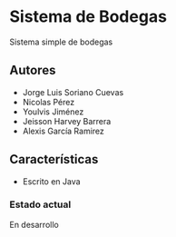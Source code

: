 # Sistema de Bodegas
Sistema simple de bodegas

## Autores

- Jorge Luis Soriano Cuevas
- Nicolas Pérez 
- Youlvis Jiménez
- Jeisson Harvey Barrera
- Alexis García Ramirez

## Características
 - Escrito en Java
 

### Estado actual
 En desarrollo
